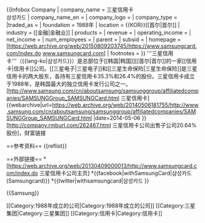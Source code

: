 {{Infobox Company 
| company_name = 三星信用卡<br>삼성카드
| company_name_en = 
| company_logo = 
| company_type = 
|traded_as = 
| foundation = 1988年
| location = {{KOR}}[[首尔|首尔]]
| industry = [[金融|金融业]]
| products = 
| revenue = 
| operating_income = 
| net_income =
| num_employees = 
| parent =
| subsid =
| homepage = [https://web.archive.org/web/20150809203745/https://www.samsungcard.com/index.do www.samsungcard.com]
| footnotes =
}}
'''三星信用卡'''（{{lang-ko|삼성카드}}）是总部位于[[韩国|韩国]][[首尔|首尔]]的一家[[信用卡|信用卡]]公司。[[三星电子|三星电子]]和[[三星生命保险|三星生命保险]]是三星信用卡的两大股东，各持有三星信用卡35.3%和26.4%的股份。三星信用卡成立于1988年，是韩国最大的独立信用卡发行公司之一。<ref>[http://www.samsung.com/cn/aboutsamsung/samsunggroup/affiliatedcompanies/SAMSUNGGroup_SAMSUNGCard.html 三星信用卡] {{webarchive|url=https://web.archive.org/web/20140506181755/http://www.samsung.com/cn/aboutsamsung/samsunggroup/affiliatedcompanies/SAMSUNGGroup_SAMSUNGCard.html |date=2014-05-06 }}</ref><ref>[http://company.rmburl.com/262467.html 三星信用卡公司出售子公司20.64%股份]，财富链接</ref>

==参考资料==
{{reflist}}

==外部链接==
*[https://web.archive.org/web/20130409000013/http://www.samsungcard.com/index.do 三星信用卡公司主页]
*{{facebook|withSamsungCard|삼성카드(Samsungcard)}}
*{{twitter|withsamsungcard|삼성카드 }}

{{Samsung}}

[[Category:1988年成立的公司|Category:1988年成立的公司]]
[[Category:三星集团|Category:三星集团]]
[[Category:信用卡|Category:信用卡]]